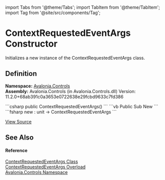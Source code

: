 import Tabs from '@theme/Tabs'; 
import TabItem from '@theme/TabItem'; 
import Tag from '@site/src/components/Tag'; 

# ContextRequestedEventArgs Constructor


Initializes a new instance of the ContextRequestedEventArgs class.



## Definition
**Namespace:** <a href="N_Avalonia_Controls">Avalonia.Controls</a>  
**Assembly:** Avalonia.Controls (in Avalonia.Controls.dll) Version: 11.2.0+68ab391c0a3653e0722638e29fcbd9633c7fd386

<Tabs groupId="api-code-preview">
<TabItem value="csharp" label="C#">
```csharp
public ContextRequestedEventArgs()
```
</TabItem>
<TabItem value="vb" label="VB">
```vb
Public Sub New
```
</TabItem>
<TabItem value="fsharp" label="F#">
```fsharp
new : unit -> ContextRequestedEventArgs
```
</TabItem>
</Tabs>



<a href="https://github.com/AvaloniaUI/Avalonia/tree/master/srcAvalonia.Controls/ContextRequestedEventArgs.cs#L17" title="View the source code">View Source</a>



## See Also


#### Reference
<a href="T_Avalonia_Controls_ContextRequestedEventArgs">ContextRequestedEventArgs Class</a>  
<a href="Overload_Avalonia_Controls_ContextRequestedEventArgs__ctor">ContextRequestedEventArgs Overload</a>  
<a href="N_Avalonia_Controls">Avalonia.Controls Namespace</a>  
